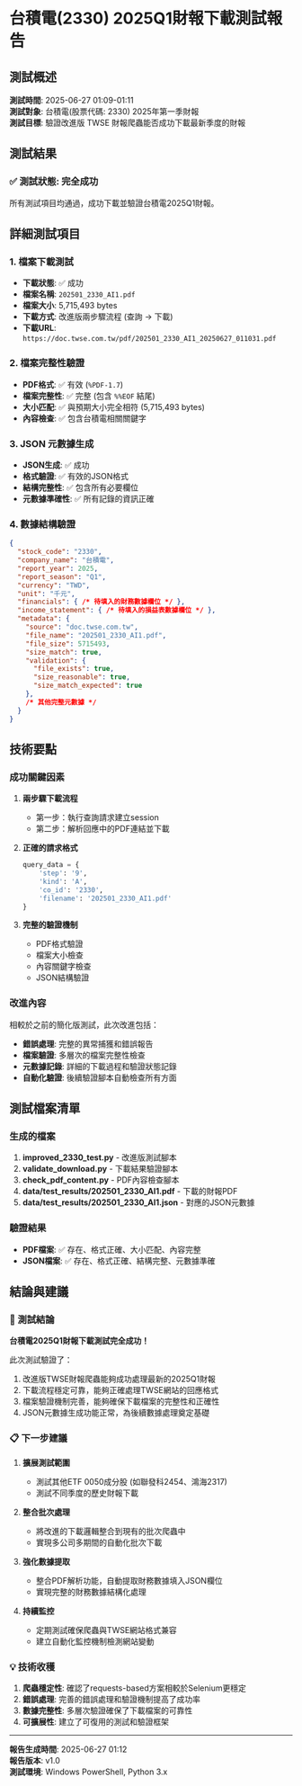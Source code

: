 # 台積電(2330) 2025Q1財報下載測試報告

## 測試概述

**測試時間**: 2025-06-27 01:09-01:11  
**測試對象**: 台積電(股票代碼: 2330) 2025年第一季財報  
**測試目標**: 驗證改進版 TWSE 財報爬蟲能否成功下載最新季度的財報  

## 測試結果

### ✅ 測試狀態: 完全成功

所有測試項目均通過，成功下載並驗證台積電2025Q1財報。

## 詳細測試項目

### 1. 檔案下載測試
- **下載狀態**: ✅ 成功
- **檔案名稱**: `202501_2330_AI1.pdf`
- **檔案大小**: 5,715,493 bytes
- **下載方式**: 改進版兩步驟流程 (查詢 → 下載)
- **下載URL**: `https://doc.twse.com.tw/pdf/202501_2330_AI1_20250627_011031.pdf`

### 2. 檔案完整性驗證
- **PDF格式**: ✅ 有效 (`%PDF-1.7`)
- **檔案完整性**: ✅ 完整 (包含 `%%EOF` 結尾)
- **大小匹配**: ✅ 與預期大小完全相符 (5,715,493 bytes)
- **內容檢查**: ✅ 包含台積電相關關鍵字

### 3. JSON 元數據生成
- **JSON生成**: ✅ 成功
- **格式驗證**: ✅ 有效的JSON格式
- **結構完整性**: ✅ 包含所有必要欄位
- **元數據準確性**: ✅ 所有記錄的資訊正確

### 4. 數據結構驗證
```json
{
  "stock_code": "2330",
  "company_name": "台積電", 
  "report_year": 2025,
  "report_season": "Q1",
  "currency": "TWD",
  "unit": "千元",
  "financials": { /* 待填入的財務數據欄位 */ },
  "income_statement": { /* 待填入的損益表數據欄位 */ },
  "metadata": {
    "source": "doc.twse.com.tw",
    "file_name": "202501_2330_AI1.pdf",
    "file_size": 5715493,
    "size_match": true,
    "validation": {
      "file_exists": true,
      "size_reasonable": true,
      "size_match_expected": true
    },
    /* 其他完整元數據 */
  }
}
```

## 技術要點

### 成功關鍵因素

1. **兩步驟下載流程**
   - 第一步：執行查詢請求建立session
   - 第二步：解析回應中的PDF連結並下載

2. **正確的請求格式**
   ```python
   query_data = {
       'step': '9',
       'kind': 'A', 
       'co_id': '2330',
       'filename': '202501_2330_AI1.pdf'
   }
   ```

3. **完整的驗證機制**
   - PDF格式驗證
   - 檔案大小檢查
   - 內容關鍵字檢查
   - JSON結構驗證

### 改進內容

相較於之前的簡化版測試，此次改進包括：

- **錯誤處理**: 完整的異常捕獲和錯誤報告
- **檔案驗證**: 多層次的檔案完整性檢查
- **元數據記錄**: 詳細的下載過程和驗證狀態記錄
- **自動化驗證**: 後續驗證腳本自動檢查所有方面

## 測試檔案清單

### 生成的檔案

1. **improved_2330_test.py** - 改進版測試腳本
2. **validate_download.py** - 下載結果驗證腳本
3. **check_pdf_content.py** - PDF內容檢查腳本
4. **data/test_results/202501_2330_AI1.pdf** - 下載的財報PDF
5. **data/test_results/202501_2330_AI1.json** - 對應的JSON元數據

### 驗證結果
- **PDF檔案**: ✅ 存在、格式正確、大小匹配、內容完整
- **JSON檔案**: ✅ 存在、格式正確、結構完整、元數據準確

## 結論與建議

### 🎉 測試結論

**台積電2025Q1財報下載測試完全成功！**

此次測試驗證了：
1. 改進版TWSE財報爬蟲能夠成功處理最新的2025Q1財報
2. 下載流程穩定可靠，能夠正確處理TWSE網站的回應格式
3. 檔案驗證機制完善，能夠確保下載檔案的完整性和正確性
4. JSON元數據生成功能正常，為後續數據處理奠定基礎

### 📋 下一步建議

1. **擴展測試範圍**
   - 測試其他ETF 0050成分股 (如聯發科2454、鴻海2317)
   - 測試不同季度的歷史財報下載

2. **整合批次處理**
   - 將改進的下載邏輯整合到現有的批次爬蟲中
   - 實現多公司多期間的自動化批次下載

3. **強化數據提取**
   - 整合PDF解析功能，自動提取財務數據填入JSON欄位
   - 實現完整的財務數據結構化處理

4. **持續監控**
   - 定期測試確保爬蟲與TWSE網站格式兼容
   - 建立自動化監控機制檢測網站變動

### 💡 技術收穫

1. **爬蟲穩定性**: 確認了requests-based方案相較於Selenium更穩定
2. **錯誤處理**: 完善的錯誤處理和驗證機制提高了成功率
3. **數據完整性**: 多層次驗證確保了下載檔案的可靠性
4. **可擴展性**: 建立了可復用的測試和驗證框架

---

**報告生成時間**: 2025-06-27 01:12  
**報告版本**: v1.0  
**測試環境**: Windows PowerShell, Python 3.x  
